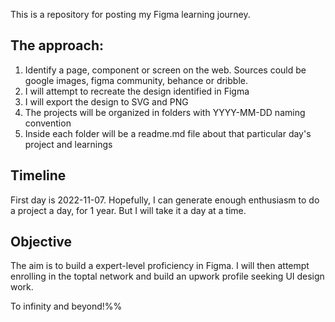 This is a repository for posting my Figma learning journey.

## The approach:
1. Identify a page, component or screen on the web. Sources could be google images, figma community, behance or dribble.
2. I will attempt to recreate the design identified in Figma
3. I will export the design to SVG and PNG
4. The projects will be organized in folders with YYYY-MM-DD naming convention
5. Inside each folder will be a readme.md file about that particular day's project and learnings

## Timeline
First day is 2022-11-07. Hopefully, I can generate enough enthusiasm to do a project a day, for 1 year. But I will take it a day at a time.

## Objective
The aim is to build a expert-level proficiency in Figma. I will then attempt enrolling in the toptal network and build an upwork profile seeking UI design work.

To infinity and beyond!%%